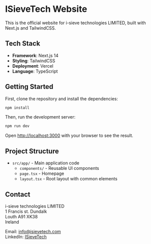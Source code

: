 # ISieveTech Website

This is the official website for i-sieve technologies LIMITED, built with Next.js and TailwindCSS.

## Tech Stack

- **Framework**: Next.js 14
- **Styling**: TailwindCSS
- **Deployment**: Vercel
- **Language**: TypeScript

## Getting Started

First, clone the repository and install the dependencies:

```bash
npm install
```

Then, run the development server:

```bash
npm run dev
```

Open [http://localhost:3000](http://localhost:3000) with your browser to see the result.

## Project Structure

- `src/app/` - Main application code
  - `components/` - Reusable UI components
  - `page.tsx` - Homepage
  - `layout.tsx` - Root layout with common elements

## Contact

i-sieve technologies LIMITED  
1 Francis st. Dundalk  
Louth A91 XK38  
Ireland

Email: info@isievetech.com  
LinkedIn: [ISieveTech](https://www.linkedin.com/company/isievetech)
